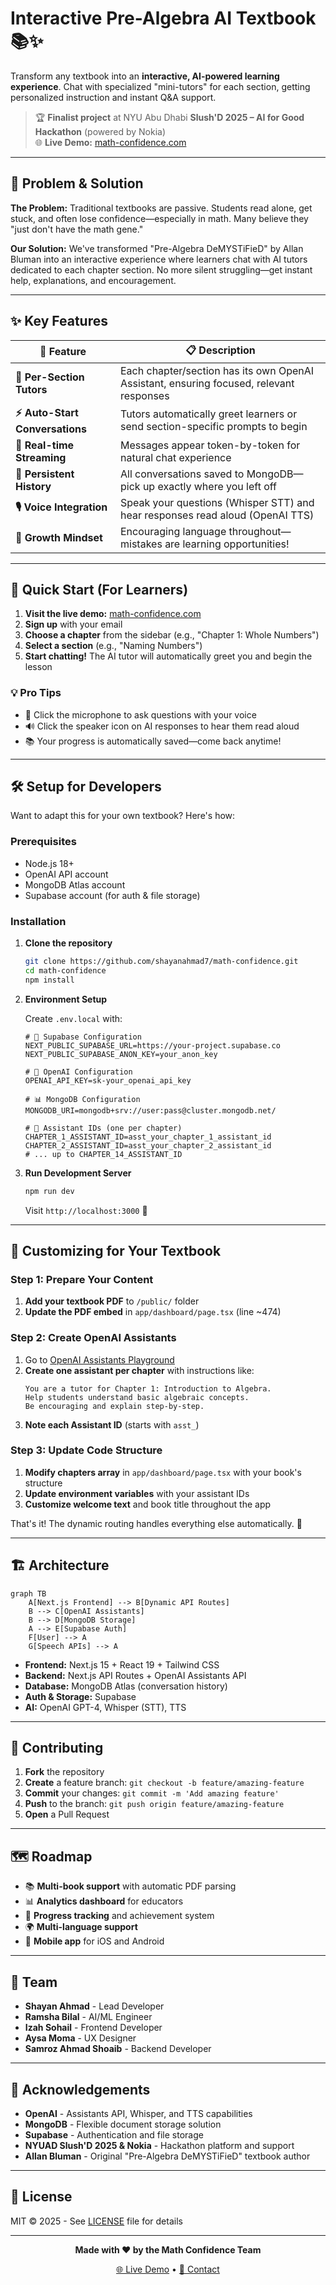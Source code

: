 # Interactive Pre-Algebra AI Textbook 📚✨

Transform any textbook into an **interactive, AI-powered learning experience**. Chat with specialized "mini-tutors" for each section, getting personalized instruction and instant Q&A support.

> 🏆 **Finalist project** at NYU Abu Dhabi **Slush'D 2025 – AI for Good Hackathon** (powered by Nokia)  
> 🌐 **Live Demo:** [math-confidence.com](https://math-confidence.com)

---

## 🎯 Problem & Solution

**The Problem:** Traditional textbooks are passive. Students read alone, get stuck, and often lose confidence—especially in math. Many believe they "just don't have the math gene."

**Our Solution:** We've transformed "Pre-Algebra DeMYSTiFieD" by Allan Bluman into an interactive experience where learners chat with AI tutors dedicated to each chapter section. No more silent struggling—get instant help, explanations, and encouragement.

---

## ✨ Key Features

| 🎯 Feature                      | 📋 Description                                                                          |
| ------------------------------- | --------------------------------------------------------------------------------------- |
| **🤖 Per-Section Tutors**       | Each chapter/section has its own OpenAI Assistant, ensuring focused, relevant responses |
| **⚡ Auto-Start Conversations** | Tutors automatically greet learners or send section-specific prompts to begin           |
| **💬 Real-time Streaming**      | Messages appear token-by-token for natural chat experience                              |
| **💾 Persistent History**       | All conversations saved to MongoDB—pick up exactly where you left off                   |
| **🎙️ Voice Integration**        | Speak your questions (Whisper STT) and hear responses read aloud (OpenAI TTS)           |
| **💪 Growth Mindset**           | Encouraging language throughout—mistakes are learning opportunities!                    |

---

## 🚀 Quick Start (For Learners)

1. **Visit the live demo:** [math-confidence.com](https://math-confidence.com)
2. **Sign up** with your email
3. **Choose a chapter** from the sidebar (e.g., "Chapter 1: Whole Numbers")
4. **Select a section** (e.g., "Naming Numbers")
5. **Start chatting!** The AI tutor will automatically greet you and begin the lesson

### 💡 Pro Tips

- 🎤 Click the microphone to ask questions with your voice
- 🔊 Click the speaker icon on AI responses to hear them read aloud
- 📚 Your progress is automatically saved—come back anytime!

---

## 🛠️ Setup for Developers

Want to adapt this for your own textbook? Here's how:

### Prerequisites

- Node.js 18+
- OpenAI API account
- MongoDB Atlas account
- Supabase account (for auth & file storage)

### Installation

1. **Clone the repository**

   ```bash
   git clone https://github.com/shayanahmad7/math-confidence.git
   cd math-confidence
   npm install
   ```

2. **Environment Setup**

   Create `.env.local` with:

   ```env
   # 🔐 Supabase Configuration
   NEXT_PUBLIC_SUPABASE_URL=https://your-project.supabase.co
   NEXT_PUBLIC_SUPABASE_ANON_KEY=your_anon_key

   # 🤖 OpenAI Configuration
   OPENAI_API_KEY=sk-your_openai_api_key

   # 📊 MongoDB Configuration
   MONGODB_URI=mongodb+srv://user:pass@cluster.mongodb.net/

   # 🎯 Assistant IDs (one per chapter)
   CHAPTER_1_ASSISTANT_ID=asst_your_chapter_1_assistant_id
   CHAPTER_2_ASSISTANT_ID=asst_your_chapter_2_assistant_id
   # ... up to CHAPTER_14_ASSISTANT_ID
   ```

3. **Run Development Server**
   ```bash
   npm run dev
   ```
   Visit `http://localhost:3000` 🎉

---

## 📖 Customizing for Your Textbook

### Step 1: Prepare Your Content

1. **Add your textbook PDF** to `/public/` folder
2. **Update the PDF embed** in `app/dashboard/page.tsx` (line ~474)

### Step 2: Create OpenAI Assistants

1. Go to [OpenAI Assistants Playground](https://platform.openai.com/assistants)
2. **Create one assistant per chapter** with instructions like:
   ```
   You are a tutor for Chapter 1: Introduction to Algebra.
   Help students understand basic algebraic concepts.
   Be encouraging and explain step-by-step.
   ```
3. **Note each Assistant ID** (starts with `asst_`)

### Step 3: Update Code Structure

1. **Modify chapters array** in `app/dashboard/page.tsx` with your book's structure
2. **Update environment variables** with your assistant IDs
3. **Customize welcome text** and book title throughout the app

That's it! The dynamic routing handles everything else automatically. 🚀

---

## 🏗️ Architecture

```mermaid
graph TB
    A[Next.js Frontend] --> B[Dynamic API Routes]
    B --> C[OpenAI Assistants]
    B --> D[MongoDB Storage]
    A --> E[Supabase Auth]
    F[User] --> A
    G[Speech APIs] --> A
```

- **Frontend:** Next.js 15 + React 19 + Tailwind CSS
- **Backend:** Next.js API Routes + OpenAI Assistants API
- **Database:** MongoDB Atlas (conversation history)
- **Auth & Storage:** Supabase
- **AI:** OpenAI GPT-4, Whisper (STT), TTS

---

## 🤝 Contributing

1. **Fork** the repository
2. **Create** a feature branch: `git checkout -b feature/amazing-feature`
3. **Commit** your changes: `git commit -m 'Add amazing feature'`
4. **Push** to the branch: `git push origin feature/amazing-feature`
5. **Open** a Pull Request

---

## 🗺️ Roadmap

- 📚 **Multi-book support** with automatic PDF parsing
- 📊 **Analytics dashboard** for educators
- 🎯 **Progress tracking** and achievement system
- 🌍 **Multi-language support**
- 📱 **Mobile app** for iOS and Android

---

## 👥 Team

- **Shayan Ahmad** - Lead Developer
- **Ramsha Bilal** - AI/ML Engineer
- **Izah Sohail** - Frontend Developer
- **Aysa Moma** - UX Designer
- **Samroz Ahmad Shoaib** - Backend Developer

---

## 🙏 Acknowledgements

- **OpenAI** - Assistants API, Whisper, and TTS capabilities
- **MongoDB** - Flexible document storage solution
- **Supabase** - Authentication and file storage
- **NYUAD Slush'D 2025 & Nokia** - Hackathon platform and support
- **Allan Bluman** - Original "Pre-Algebra DeMYSTiFieD" textbook author

---

## 📄 License

MIT © 2025 - See [LICENSE](LICENSE) file for details

---

<div align="center">

**Made with ❤️ by the Math Confidence Team**

[🌐 Live Demo](https://math-confidence.com) • [📧 Contact](mailto:sa6097@nyu.edu) 

</div>
